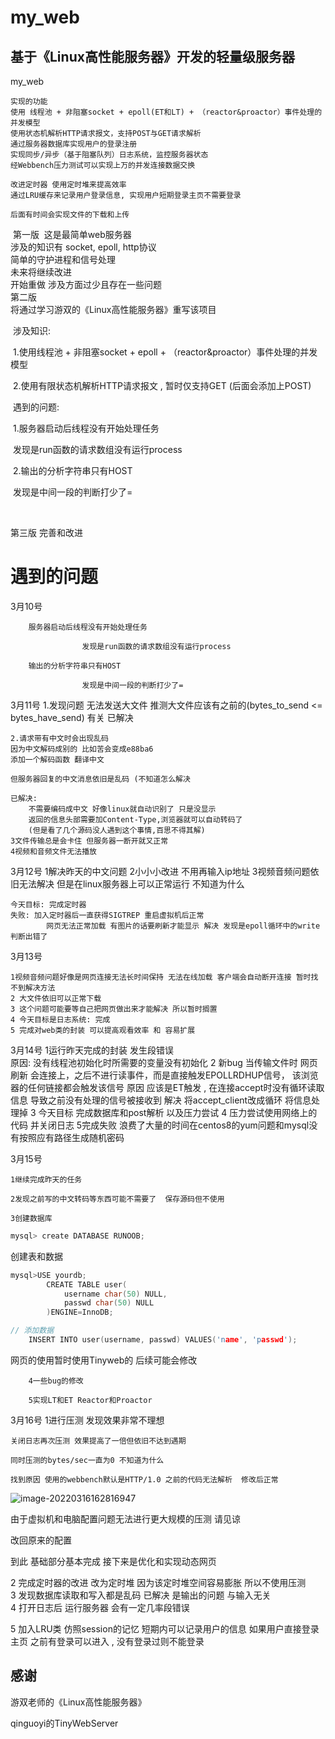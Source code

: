 # my_web

## 基于《Linux高性能服务器》开发的轻量级服务器

my_web

```
实现的功能
使用 线程池 + 非阻塞socket + epoll(ET和LT) + （reactor&proactor）事件处理的并发模型
使用状态机解析HTTP请求报文，支持POST与GET请求解析
通过服务器数据库实现用户的登录注册
实现同步/异步（基于阻塞队列）日志系统，监控服务器状态
经Webbench压力测试可以实现上万的并发连接数据交换

改进定时器 使用定时堆来提高效率
通过LRU缓存来记录用户登录信息, 实现用户短期登录主页不需要登录

后面有时间会实现文件的下载和上传
```



​    第一版
​      这是最简单web服务器  
​      涉及的知识有 socket, epoll, http协议  
​      简单的守护进程和信号处理  
​      未来将继续改进        
​      开始重做 涉及方面过少且存在一些问题
​      \
​    第二版          
​      将通过学习游双的《Linux高性能服务器》重写该项目

​	 涉及知识:

​				1.使用线程池 + 非阻塞socket + epoll + （reactor&proactor）事件处理的并发模型

​				2.使用有限状态机解析HTTP请求报文 , 暂时仅支持GET (后面会添加上POST)

​	遇到的问题:

​				1.服务器启动后线程没有开始处理任务 

​					发现是run函数的请求数组没有运行process

​				2.输出的分析字符串只有HOST

​					发现是中间一段的判断打少了= 

​	

第三版 完善和改进

# 遇到的问题

3月10号

		服务器启动后线程没有开始处理任务 
	
					发现是run函数的请求数组没有运行process
	
		输出的分析字符串只有HOST
	
					发现是中间一段的判断打少了= 
3月11号
	1.发现问题 无法发送大文件
	推测大文件应该有之前的(bytes_to_send <= bytes_have_send) 有关
	已解决
		
	2.请求带有中文时会出现乱码
	因为中文解码成别的 比如苦会变成e88ba6
	添加一个解码函数 翻译中文
	
	但服务器回复的中文消息依旧是乱码 (不知道怎么解决
	
	已解决:
		不需要编码成中文 好像linux就自动识别了 只是没显示
		返回的信息头部需要加Content-Type,浏览器就可以自动转码了
		(但是看了几个源码没人遇到这个事情,百思不得其解)
	3文件传输总是会卡住 但服务器一断开就又正常
	4视频和音频文件无法播放

3月12号
	1解决昨天的中文问题
	2小小小改进 不用再输入ip地址
	3视频音频问题依旧无法解决 但是在linux服务器上可以正常运行 不知道为什么
	
	今天目标: 完成定时器
	失败: 加入定时器后一直获得SIGTREP 重启虚拟机后正常
	        网页无法正常加载 有图片的话要刷新才能显示 解决 发现是epoll循环中的write判断出错了
3月13号
	
	1视频音频问题好像是网页连接无法长时间保持 无法在线加载 客户端会自动断开连接 暂时找不到解决方法
	2 大文件依旧可以正常下载
	3 这个问题可能要等自己把网页做出来才能解决 所以暂时搁置
	4 今天目标是日志系统: 完成
	5 完成对web类的封装 可以提高观看效率 和 容易扩展
3月14号
	1运行昨天完成的封装 发生段错误  
	原因: 没有线程池初始化时所需要的变量没有初始化
	2 新bug 当传输文件时 网页刷新  会连接上，之后不进行读事件，而是直接触发EPOLLRDHUP信号，
	该浏览器的任何链接都会触发该信号
	原因 应该是ET触发 , 在连接accept时没有循环读取信息 导致之前没有处理的信号被接收到
	解决 将accept_client改成循环 将信息处理掉
	3 今天目标 完成数据库和post解析 以及压力尝试
	4 压力尝试使用网络上的代码 并关闭日志
	5完成失败 
	 浪费了大量的时间在centos8的yum问题和mysql没有按照应有路径生成随机密码

3月15号

	1继续完成昨天的任务
	
	2发现之前写的中文转码等东西可能不需要了  保存源码但不使用
	
	3创建数据库

```cpp
mysql> create DATABASE RUNOOB;
```

创建表和数据

```cpp
mysql>USE yourdb;
        CREATE TABLE user(
            username char(50) NULL,
            passwd char(50) NULL
        )ENGINE=InnoDB;

// 添加数据
    INSERT INTO user(username, passwd) VALUES('name', 'passwd');
```

网页的使用暂时使用Tinyweb的 后续可能会修改

		4一些bug的修改
	
		5实现LT和ET Reactor和Proactor

3月16号
	1进行压测
	发现效果非常不理想

	关闭日志再次压测 效果提高了一倍但依旧不达到遇期
	
	同时压测的bytes/sec一直为0 不知道为什么
	
	找到原因 使用的webbench默认是HTTP/1.0 之前的代码无法解析  修改后正常



![image-20220316162816947](C:\Users\1780484247\AppData\Roaming\Typora\typora-user-images\image-20220316162816947.png)

由于虚拟机和电脑配置问题无法进行更大规模的压测 请见谅

改回原来的配置



到此 基础部分基本完成 接下来是优化和实现动态网页



2 完成定时器的改进 改为定时堆  因为该定时堆空间容易膨胀 所以不使用压测  
3 发现数据库读取和写入都是乱码  已解决 是输出的问题 与输入无关  
4 打开日志后 运行服务器 会有一定几率段错误	  

5 加入LRU类 仿照session的记忆 短期内可以记录用户的信息  如果用户直接登录主页 之前有登录可以进入 , 没有登录过则不能登录  

## 感谢

游双老师的《Linux高性能服务器》

qinguoyi的TinyWebServer
